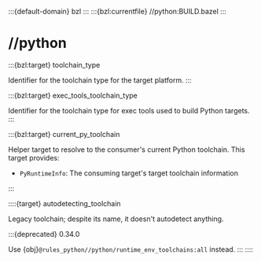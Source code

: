 :::{default-domain} bzl
:::
:::{bzl:currentfile} //python:BUILD.bazel
:::

# //python

:::{bzl:target} toolchain_type

Identifier for the toolchain type for the target platform.
:::

:::{bzl:target} exec_tools_toolchain_type

Identifier for the toolchain type for exec tools used to build Python targets.
:::

:::{bzl:target} current_py_toolchain

Helper target to resolve to the consumer's current Python toolchain. This target
provides:

* `PyRuntimeInfo`: The consuming target's target toolchain information

:::

::::{target} autodetecting_toolchain

Legacy toolchain; despite its name, it doesn't autodetect anything.

:::{deprecated} 0.34.0

Use {obj}`@rules_python//python/runtime_env_toolchains:all` instead.
:::
::::

